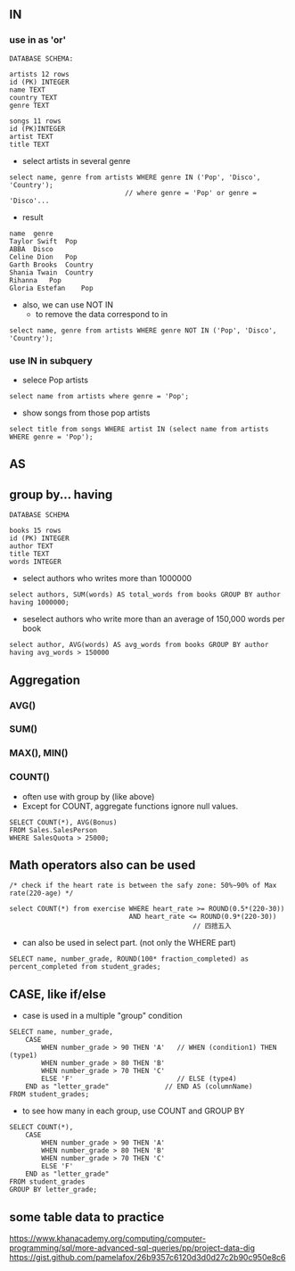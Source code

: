 ## IN

### use in as 'or'
```
DATABASE SCHEMA:

artists 12 rows
id (PK) INTEGER
name TEXT
country TEXT
genre TEXT

songs 11 rows
id (PK)INTEGER
artist TEXT
title TEXT
```
- select artists in several genre
```
select name, genre from artists WHERE genre IN ('Pop', 'Disco', 'Country');
                             // where genre = 'Pop' or genre = 'Disco'...
```
  - result
  ```
  name	genre
  Taylor Swift	Pop
  ABBA	Disco
  Celine Dion	Pop
  Garth Brooks	Country
  Shania Twain	Country
  Rihanna	Pop
  Gloria Estefan	Pop
  ```
- also, we can use NOT IN
  - to remove the data correspond to in
```
select name, genre from artists WHERE genre NOT IN ('Pop', 'Disco', 'Country');
```

### use IN in subquery
- selece Pop artists
```
select name from artists where genre = 'Pop';
```
- show songs from those pop artists
```
select title from songs WHERE artist IN (select name from artists WHERE genre = 'Pop');
```

## AS
## group by... having
```
DATABASE SCHEMA

books 15 rows
id (PK) INTEGER
author TEXT
title TEXT
words INTEGER
```
- select authors who writes more than 1000000
```
select authors, SUM(words) AS total_words from books GROUP BY author having 1000000;
```
- seselect authors who write more than an average of 150,000 words per book
```
select author, AVG(words) AS avg_words from books GROUP BY author having avg_words > 150000
```
## Aggregation
### AVG()
### SUM()
### MAX(), MIN()
### COUNT()

- often use with group by (like above)
- Except for COUNT, aggregate functions ignore null values. 
```
SELECT COUNT(*), AVG(Bonus)  
FROM Sales.SalesPerson  
WHERE SalesQuota > 25000;
```

## Math operators also can be used
```
/* check if the heart rate is between the safy zone: 50%~90% of Max rate(220-age) */

select COUNT(*) from exercise WHERE heart_rate >= ROUND(0.5*(220-30))
                              AND heart_rate <= ROUND(0.9*(220-30))
                                              // 四捨五入
```

- can also be used in select part. (not only the WHERE part)
```
SELECT name, number_grade, ROUND(100* fraction_completed) as percent_completed from student_grades;
```

## CASE, like if/else
- case is used in a multiple "group" condition
```
SELECT name, number_grade,
    CASE
        WHEN number_grade > 90 THEN 'A'   // WHEN (condition1) THEN (type1)
        WHEN number_grade > 80 THEN 'B'
        WHEN number_grade > 70 THEN 'C'
        ELSE 'F'                          // ELSE (type4)
    END as "letter_grade"              // END AS (columnName)
FROM student_grades; 
```

- to see how many in each group, use COUNT and GROUP BY
```
SELECT COUNT(*),
    CASE
        WHEN number_grade > 90 THEN 'A'
        WHEN number_grade > 80 THEN 'B'
        WHEN number_grade > 70 THEN 'C'
        ELSE 'F'
    END as "letter_grade"
FROM student_grades
GROUP BY letter_grade;
```

## some table data to practice

https://www.khanacademy.org/computing/computer-programming/sql/more-advanced-sql-queries/pp/project-data-dig       
https://gist.github.com/pamelafox/26b9357c6120d3d0d27c2b90c950e8c6










